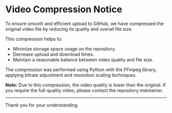 # Video Compression Notice

To ensure smooth and efficient upload to GitHub, we have compressed the original video file by reducing its quality and overall file size. 

This compression helps to:

- Minimize storage space usage on the repository.
- Decrease upload and download times.
- Maintain a reasonable balance between video quality and file size.

The compression was performed using Python with the FFmpeg library, applying bitrate adjustment and resolution scaling techniques.

**Note:** Due to this compression, the video quality is lower than the original. If you require the full-quality video, please contact the repository maintainer.

---

Thank you for your understanding.
